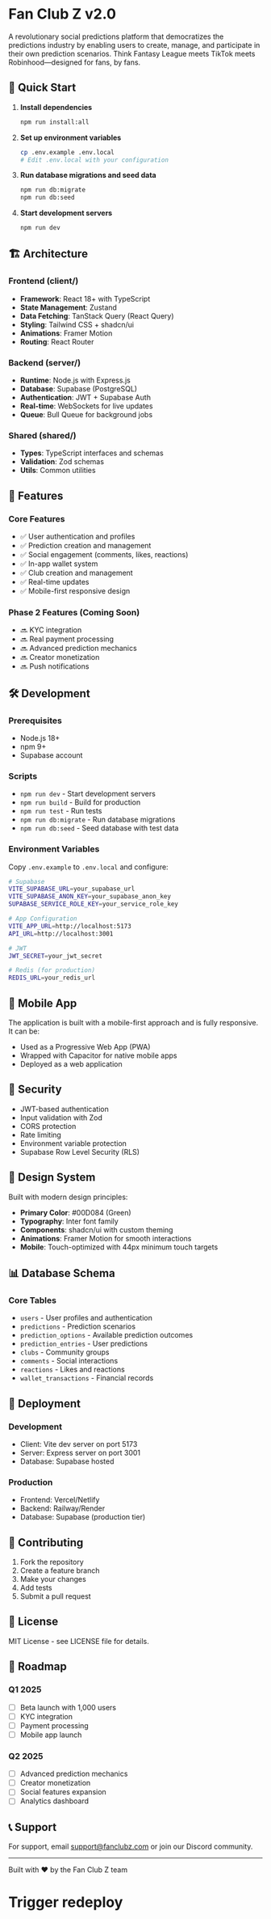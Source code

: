 # Fan Club Z v2.0

A revolutionary social predictions platform that democratizes the predictions industry by enabling users to create, manage, and participate in their own prediction scenarios. Think Fantasy League meets TikTok meets Robinhood—designed for fans, by fans.

## 🚀 Quick Start

1. **Install dependencies**
   ```bash
   npm run install:all
   ```

2. **Set up environment variables**
   ```bash
   cp .env.example .env.local
   # Edit .env.local with your configuration
   ```

3. **Run database migrations and seed data**
   ```bash
   npm run db:migrate
   npm run db:seed
   ```

4. **Start development servers**
   ```bash
   npm run dev
   ```

## 🏗️ Architecture

### Frontend (client/)
- **Framework**: React 18+ with TypeScript
- **State Management**: Zustand
- **Data Fetching**: TanStack Query (React Query)
- **Styling**: Tailwind CSS + shadcn/ui
- **Animations**: Framer Motion
- **Routing**: React Router

### Backend (server/)
- **Runtime**: Node.js with Express.js
- **Database**: Supabase (PostgreSQL)
- **Authentication**: JWT + Supabase Auth
- **Real-time**: WebSockets for live updates
- **Queue**: Bull Queue for background jobs

### Shared (shared/)
- **Types**: TypeScript interfaces and schemas
- **Validation**: Zod schemas
- **Utils**: Common utilities

## 🎯 Features

### Core Features
- ✅ User authentication and profiles
- ✅ Prediction creation and management
- ✅ Social engagement (comments, likes, reactions)
- ✅ In-app wallet system
- ✅ Club creation and management
- ✅ Real-time updates
- ✅ Mobile-first responsive design

### Phase 2 Features (Coming Soon)
- 🔜 KYC integration
- 🔜 Real payment processing
- 🔜 Advanced prediction mechanics
- 🔜 Creator monetization
- 🔜 Push notifications

## 🛠️ Development

### Prerequisites
- Node.js 18+
- npm 9+
- Supabase account

### Scripts
- `npm run dev` - Start development servers
- `npm run build` - Build for production
- `npm run test` - Run tests
- `npm run db:migrate` - Run database migrations
- `npm run db:seed` - Seed database with test data

### Environment Variables

Copy `.env.example` to `.env.local` and configure:

```bash
# Supabase
VITE_SUPABASE_URL=your_supabase_url
VITE_SUPABASE_ANON_KEY=your_supabase_anon_key
SUPABASE_SERVICE_ROLE_KEY=your_service_role_key

# App Configuration
VITE_APP_URL=http://localhost:5173
API_URL=http://localhost:3001

# JWT
JWT_SECRET=your_jwt_secret

# Redis (for production)
REDIS_URL=your_redis_url
```

## 📱 Mobile App

The application is built with a mobile-first approach and is fully responsive. It can be:
- Used as a Progressive Web App (PWA)
- Wrapped with Capacitor for native mobile apps
- Deployed as a web application

## 🔐 Security

- JWT-based authentication
- Input validation with Zod
- CORS protection
- Rate limiting
- Environment variable protection
- Supabase Row Level Security (RLS)

## 🎨 Design System

Built with modern design principles:
- **Primary Color**: #00D084 (Green)
- **Typography**: Inter font family
- **Components**: shadcn/ui with custom theming
- **Animations**: Framer Motion for smooth interactions
- **Mobile**: Touch-optimized with 44px minimum touch targets

## 📊 Database Schema

### Core Tables
- `users` - User profiles and authentication
- `predictions` - Prediction scenarios
- `prediction_options` - Available prediction outcomes
- `prediction_entries` - User predictions
- `clubs` - Community groups
- `comments` - Social interactions
- `reactions` - Likes and reactions
- `wallet_transactions` - Financial records

## 🚀 Deployment

### Development
- Client: Vite dev server on port 5173
- Server: Express server on port 3001
- Database: Supabase hosted

### Production
- Frontend: Vercel/Netlify
- Backend: Railway/Render
- Database: Supabase (production tier)

## 🤝 Contributing

1. Fork the repository
2. Create a feature branch
3. Make your changes
4. Add tests
5. Submit a pull request

## 📄 License

MIT License - see LICENSE file for details.

## 🎯 Roadmap

### Q1 2025
- [ ] Beta launch with 1,000 users
- [ ] KYC integration
- [ ] Payment processing
- [ ] Mobile app launch

### Q2 2025
- [ ] Advanced prediction mechanics
- [ ] Creator monetization
- [ ] Social features expansion
- [ ] Analytics dashboard

## 📞 Support

For support, email support@fanclubz.com or join our Discord community.

---

Built with ❤️ by the Fan Club Z team
# Trigger redeploy
